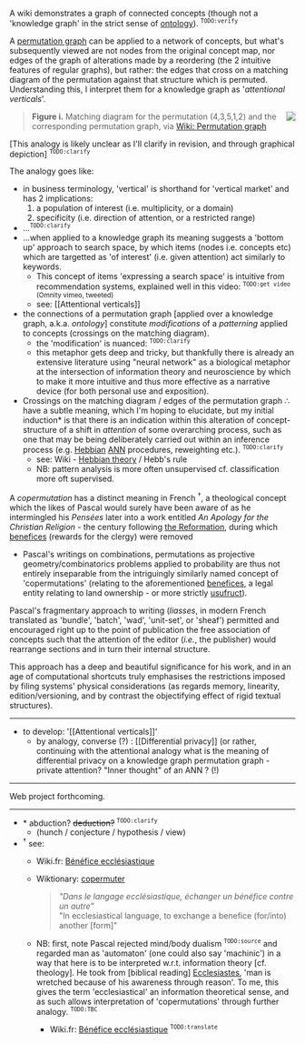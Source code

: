 A wiki demonstrates a graph of connected concepts (though not a 'knowledge graph' in the strict sense of [ontology](https://en.wikipedia.org/wiki/Ontology_(information_science))). <sup>`TODO:verify`</sup>

A [permutation graph](https://en.wikipedia.org/wiki/Permutation_graph) can be applied to a network of concepts, but what's subsequently viewed are not nodes from the original concept map, nor edges of the graph of alterations made by a reordering (the 2 intuitive features of regular graphs), but rather: the edges that cross on a matching diagram of the permutation against that structure which is permuted. Understanding this, I interpret them for a knowledge graph as '_attentional verticals_'.

[<img src="https://upload.wikimedia.org/wikipedia/commons/thumb/7/78/Permutation_graph.svg/300px-Permutation_graph.svg.png" style="float:right;" />](https://en.wikipedia.org/wiki/Permutation_graph)

> __Figure i.__ Matching diagram for the permutation (4,3,5,1,2) and the corresponding permutation graph, via [Wiki: Permutation graph](https://en.wikipedia.org/wiki/Permutation_graph)

[This analogy is likely unclear as I'll clarify in revision, and through graphical depiction] <sup>`TODO:clarify`</sup>

The analogy goes like:
- in business terminology, 'vertical' is shorthand for 'vertical market' and has 2 implications:
  1. a population of interest (i.e. multiplicity, or a domain)
  2. specificity (i.e. direction of attention, or a restricted range)
- ...<sup>`TODO:clarify`</sup>
- ...when applied to a knowledge graph its meaning suggests a 'bottom up' approach to search space, by which items (nodes i.e. concepts etc) which are targetted as 'of interest' (i.e. given attention) act similarly to keywords.
  - This concept of items 'expressing a search space' is intuitive from recommendation systems, explained well in this video: <sup>`TODO:get video` (Omnity vimeo, tweeted)</sup>
  - see: [[Attentional verticals]]
- the connections of a permutation graph [applied over a knowledge graph, a.k.a. _ontology_] constitute _modifications_ of a _patterning_ applied to concepts (crossings on the matching diagram).
  - the 'modification' is nuanced: <sup>`TODO:clarify`</sup>
  - this metaphor gets deep and tricky, but thankfully there is already an extensive literature using "neural network" as a biological metaphor at the intersection of information theory and neuroscience by which to make it more intuitive and thus more effective as a narrative device (for both personal use and exposition).
- Crossings on the matching diagram / edges of the permutation graph ∴ have a subtle meaning, which I'm hoping to elucidate, but my initial induction* is that there is an indication within this alteration of concept-structure of a shift in _attention_ of some overarching process, such as one that may be being deliberately carried out within an inference process (e.g. [Hebbian](https://en.wikibooks.org/wiki/Artificial_Neural_Networks/Hebbian_Learning) [ANN](https://en.wikipedia.org/wiki/Artificial_neural_network) procedures, reweighting etc.). <sup>`TODO:clarify`</sup>
  - see: Wiki - [Hebbian theory](https://en.wikipedia.org/wiki/Hebbian_theory) / Hebb's rule
  - NB: pattern analysis is more often unsupervised cf. classification more oft supervised.

A _copermutation_ has a distinct meaning in French <sup>†</sup>, a theological concept which the likes of Pascal would surely have been aware of as he intermingled his _Pensées_ later into a work entitled _An Apology for the Christian Religion_ - the century following [the Reformation](https://en.wikipedia.org/wiki/Protestant_Reformation), during which [benefices](https://en.wikipedia.org/wiki/Benefice) (rewards for the clergy) were removed

- Pascal's writings on combinations, permutations as projective geometry/combinatorics problems applied to probability are thus not entirely inseparable from the intriguingly similarly named concept of 'copermutations' (relating to the aforementioned [benefices](https://en.wikipedia.org/wiki/Benefice), a legal entity relating to land ownership - or more strictly [usufruct](https://en.wikipedia.org/wiki/Usufruct)).

Pascal's fragmentary approach to writing (_liasses_, in modern French translated as 'bundle', 'batch', 'wad', 'unit-set', or 'sheaf') permitted and encouraged right up to the point of publication the free association of concepts such that the attention of the editor (_i.e._, the publisher) would rearrange sections and in turn their internal structure.

This approach has a deep and beautiful significance for his work, and in an age of computational shortcuts truly emphasises the restrictions imposed by filing systems' physical considerations (as regards memory, linearity, edition/versioning, and by contrast the objectifying effect of rigid textual structures).

- - -

- to develop: '[[Attentional verticals]]'
  - by analogy, converse (?) : [[Differential privacy]] (or rather, continuing with the attentional analogy what is the meaning of differential privacy on a knowledge graph permutation graph - private attention? "Inner thought" of an ANN ? (!)

- - -

Web project forthcoming.

- - -

- \* abduction? <strike>deduction?</strike> <sup>`TODO:clarify`</sup>
  - (hunch / conjecture / hypothesis / view)
- <sup>†</sup> see:
  - Wiki.fr: [Bénéfice ecclésiastique](https://fr.wikipedia.org/wiki/Bénéfice_ecclésiastique)
  - Wiktionary: [copermuter](https://fr.wiktionary.org/wiki/copermuter)

    >  _"Dans le langage ecclésiastique, échanger un bénéfice contre un autre"_  
  "In ecclesiastical language, to exchange a benefice (for/into) another [form]"  

  - NB: first, note Pascal rejected mind/body dualism <sup>`TODO:source`</sup> and regarded man as 'automaton' (one could also say 'machinic') in a way that here is to be interpreted w.r.t. information theory [cf. theology]. He took from [biblical reading] [Ecclesiastes](https://en.wikipedia.org/wiki/Ecclesiastes), 'man is wretched because of his awareness through reason'. To me, this gives the term 'ecclesiastical' an information theoretical sense, and as such allows interpretation of 'copermutations' through further analogy. <sup>`TODO:TBC`</sup>
    - Wiki.fr: [Bénéfice ecclésiastique](https://fr.wikipedia.org/wiki/Bénéfice_ecclésiastique) <sup>`TODO:translate`</sup>